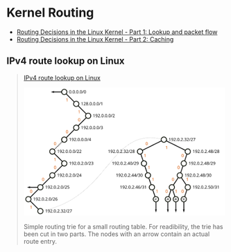 # Kernel Routing

- [Routing Decisions in the Linux Kernel - Part 1: Lookup and packet flow](https://thermalcircle.de/doku.php?id=blog:linux:routing_decisions_in_the_linux_kernel_1_lookup_packet_flow)
- [Routing Decisions in the Linux Kernel - Part 2: Caching](https://thermalcircle.de/doku.php?id=blog:linux:routing_decisions_in_the_linux_kernel_2_caching)





## IPv4 route lookup on Linux

> [IPv4 route lookup on Linux](https://vincent.bernat.ch/en/blog/2017-ipv4-route-lookup-linux)
>
> ![Simple routing trie](routing.assets/lpc-trie-simple-trie-v3.fca2287ed4ac7e.svg)
>
> Simple routing trie for a small routing table. For readibility, the trie has been cut in two parts. The nodes with an arrow contain an actual route entry.



